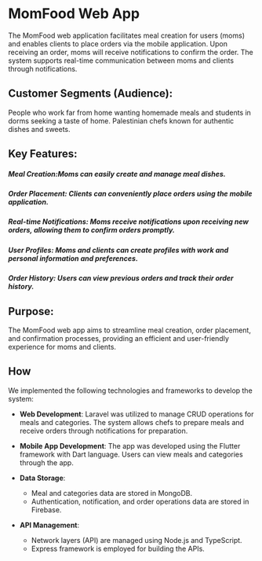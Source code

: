 
# MomFood Web App

The MomFood web application facilitates meal creation for users (moms) and enables clients to place orders via the mobile application. Upon receiving an order, moms will receive notifications to confirm the order. The system supports real-time communication between moms and clients through notifications.
## Customer Segments (Audience):
People who work far from home wanting homemade meals and students in dorms seeking a taste of home. Palestinian chefs known for authentic dishes and sweets.

## Key Features:

##### Meal Creation:Moms can easily create and manage meal dishes.
##### Order Placement: Clients can conveniently place orders using the mobile application.
##### Real-time Notifications: Moms receive notifications upon receiving new orders, allowing them to confirm orders promptly.
##### User Profiles: Moms and clients can create profiles with work and personal  information and preferences.
##### Order History: Users can view previous orders and track their order history.


## Purpose:
The MomFood web app aims to streamline meal creation, order placement, and confirmation processes, providing an efficient and user-friendly experience for moms and clients.

## How

We implemented the following technologies and frameworks to develop the system:

- **Web Development**: Laravel was utilized to manage CRUD operations for meals and categories. The system allows chefs to prepare meals and receive orders through notifications for preparation.

- **Mobile App Development**: The app was developed using the Flutter framework with Dart language. Users can view meals and categories through the app.

- **Data Storage**:
  - Meal and categories data are stored in MongoDB.
  - Authentication, notification, and order operations data are stored in Firebase.

- **API Management**:
  - Network layers (API) are managed using Node.js and TypeScript.
  - Express framework is employed for building the APIs.

